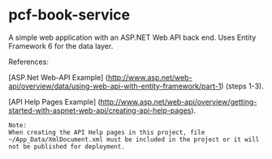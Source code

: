 # pcf-book-service
A simple web application with an ASP.NET Web API back end. Uses Entity Framework 6 for the data layer.

References:

[ASP.Net Web-API Example] (http://www.asp.net/web-api/overview/data/using-web-api-with-entity-framework/part-1) (steps 1-3).

[API Help Pages Example] (http://www.asp.net/web-api/overview/getting-started-with-aspnet-web-api/creating-api-help-pages).

```
Note:
When creating the API Help pages in this project, file ~/App_Data/XmlDocument.xml must be included in the project or it will not be published for deployment.
```
